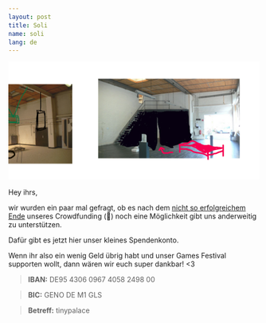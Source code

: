 ```yaml
---
layout: post
title: Soli
name: soli
lang: de
---
```


![](/assets/img/twid2.png)

Hey ihrs,

wir wurden ein paar mal gefragt, ob es nach dem [nicht so erfolgreichem Ende](http://tinypalace.de/2016/04/06/morestartnext-de) unseres Crowdfunding (:poop:) noch eine Möglichkeit gibt uns anderweitig zu unterstützen.

Dafür gibt es jetzt hier unser kleines Spendenkonto.

Wenn ihr also ein wenig Geld übrig habt und unser Games Festival supporten wollt, dann wären wir euch super dankbar! <3

> **IBAN:** DE95 4306 0967 4058 2498 00  

> **BIC:** GENO DE M1 GLS  

> **Betreff:** tinypalace  
